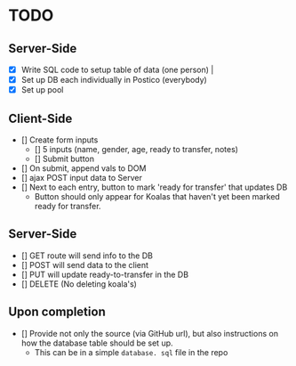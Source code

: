 # TODO

## Server-Side

- [x] Write SQL code to setup table of data (one person) |
- [x] Set up DB each individually in Postico (everybody)
- [x] Set up pool

## Client-Side

- [] Create form inputs
  - [] 5 inputs (name, gender, age, ready to transfer, notes)
  - [] Submit button
- [] On submit, append vals to DOM
- [] ajax POST input data to Server
- [] Next to each entry, button to mark 'ready for transfer' that updates DB
  - Button should only appear for Koalas that haven't yet been marked ready for transfer.

## Server-Side

- [] GET route will send info to the DB
- [] POST will send data to the client
- [] PUT will update ready-to-transfer in the DB
- [] DELETE (No deleting koala's)

## Upon completion

- [] Provide not only the source (via GitHub url), but also instructions on how the database table should be set up.
  - This can be in a simple `database. sql` file in the repo
